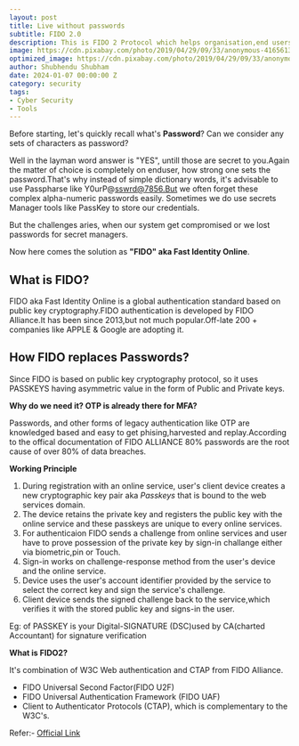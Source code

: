 ```yaml
---
layout: post
title: Live without passwords 
subtitle: FIDO 2.0
description: This is FIDO 2 Protocol which helps organisation,end users to adopt passwordless mindset with passkeys.
image: https://cdn.pixabay.com/photo/2019/04/29/09/33/anonymous-4165613_1280.jpg
optimized_image: https://cdn.pixabay.com/photo/2019/04/29/09/33/anonymous-4165613_1280.jpg
author: Shubhendu Shubham
date: 2024-01-07 00:00:00 Z
category: security
tags:
- Cyber Security
- Tools
---
```

Before starting, let's quickly recall what's **Password**? Can we consider any sets of characters as password?

Well in the layman word answer is "YES", untill those are secret to you.Again the matter of choice is completely on enduser, how strong  one sets the password.That's why instead of simple dictionary words, it's advisable to use Passpharse like Y0urP@sswrd@7856.But we often forget these complex alpha-numeric passwords easily. Sometimes we do use secrets Manager tools like PassKey to store our credentials.

But the challenges aries, when our system get compromised or we lost passwords for secret managers.

Now here comes the solution as **"FIDO" aka Fast Identity Online**. 

## What is FIDO?
FIDO aka Fast Identity Online is a global authentication standard based on public key cryptography.FIDO authentication is developed by FIDO Alliance.It has been since 2013,but not much popular.Off-late 200 + companies like APPLE & Google are adopting it.

## How FIDO replaces Passwords?
Since FIDO is based on public key cryptography protocol, so it uses PASSKEYS having asymmetric value in the form of Public and Private keys.

**Why do we need it? OTP is already there for MFA?**

Passwords, and other forms of legacy authentication like OTP are knowledged based and easy to get phising,harvested and replay.According to the offical documentation of FIDO ALLIANCE 80% passwords are the root cause of over 80% of data breaches.

**Working Principle**

1. During registration with an online service, user's client device creates a new cryptographic key pair aka *Passkeys* that is bound to the web services domain.
2. The device retains the private key and registers the public key with the online service and these passkeys are unique to every online services.
3. For authenticaion FIDO sends a challenge from online services and user have to prove possession of the private key by sign-in challange either via biometric,pin or Touch. 
4. Sign-in works on challenge-response method from the user's device and the online service.
5. Device uses the user's account identifier provided by the service to select the correct key and sign the service's challenge.
6. Client device sends the signed challenge back to the service,which verifies it with the stored public key and signs-in the user.

Eg: of PASSKEY is your Digital-SIGNATURE (DSC)used by CA(charted Accountant) for signature verification 

**What is FIDO2?**

It's combination of W3C Web authentication and CTAP from FIDO Alliance.

- FIDO Universal Second Factor(FIDO U2F)
- FIDO Universal Authentication Framework (FIDO UAF)
- Client to Authenticator Protocols (CTAP), which is complementary to the W3C's.

Refer:-
[Official Link](https://fidoalliance.org)